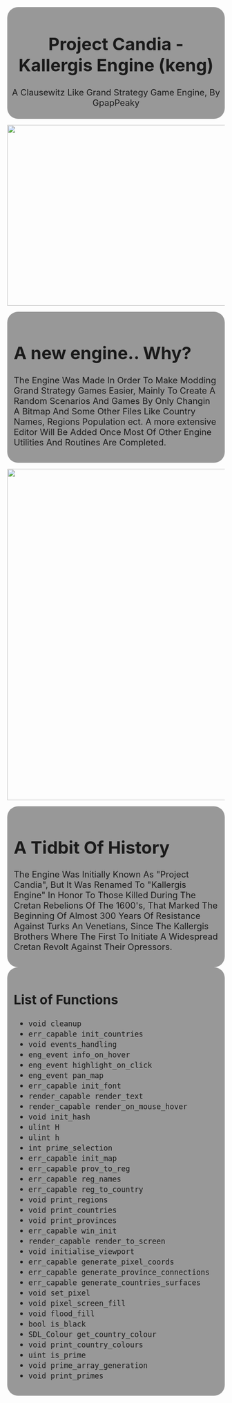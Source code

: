 <div style="background-color: rgba(0, 0, 0, 0.4);
            padding: 5px; border-radius: 25px; 
            text-align: center;
            font-size: 20px">
    <h1>Project Candia - Kallergis Engine (keng)</h1>
    <p align="center">A Clausewitz Like Grand Strategy Game Engine, By GpapPeaky</p>
</div>

<img src = "https://i.pinimg.com/564x/d8/fc/c0/d8fcc08bf770ccec00d9918e9a9bba9c.jpg"
alt = ""
style = "width: 563px;
         height: 419px; 
         display: flex;;
         margin: 0 auto;">

  
<div style="background-color: rgba(0, 0, 0, 0.4);
            padding: 15px;
            border-radius: 25px;
            text-align: left;
            font-size: 20px;">
    <h1>A new engine.. Why?</h1>
    <p align="left">  The Engine Was Made In Order To Make Modding Grand Strategy Games Easier, Mainly To Create A Random Scenarios And Games By Only Changin A Bitmap And Some Other Files Like Country Names, Regions Population ect. A more extensive Editor Will Be Added Once Most Of Other Engine Utilities And Routines Are Completed.  </p>
</div>

<img src='../history/map/test.bmp'
alt = ""
style = "width: 1024;
         height: 768; 
         display: block;
         margin: 0 auto;">

<div style = "background-color: rgba(0, 0, 0, 0.4);
            padding: 15px;
            border-radius: 25px;
            text-align: left;
            font-size: 20px;">
    <h1>A Tidbit Of History</h1>
    <p align="left">  The Engine Was Initially Known As "Project Candia", But It Was Renamed To "Kallergis Engine" In Honor To Those Killed During The Cretan Rebelions Of The 1600's, That Marked The Beginning Of Almost 300 Years Of Resistance Against Turks An Venetians, Since The Kallergis Brothers Where The First To Initiate A Widespread Cretan Revolt Against Their Opressors.  </p>
</div>

<div style="background-color: rgba(0, 0, 0, 0.4); padding: 15px; border-radius: 25px; text-align: left; font-size: 20px;">

## List of Functions

- `void cleanup`
- `err_capable init_countries`
- `void events_handling`
- `eng_event info_on_hover`
- `eng_event highlight_on_click`
- `eng_event pan_map`
- `err_capable init_font`
- `render_capable render_text`
- `render_capable render_on_mouse_hover`
- `void init_hash`
- `ulint H`
- `ulint h`
- `int prime_selection`
- `err_capable init_map`
- `err_capable prov_to_reg`
- `err_capable reg_names`
- `err_capable reg_to_country`
- `void print_regions`
- `void print_countries`
- `void print_provinces`
- `err_capable win_init`
- `render_capable render_to_screen`
- `void initialise_viewport`
- `err_capable generate_pixel_coords`
- `err_capable generate_province_connections`
- `err_capable generate_countries_surfaces`
- `void set_pixel`
- `void pixel_screen_fill`
- `void flood_fill`
- `bool is_black`
- `SDL_Colour get_country_colour`
- `void print_country_colours`
- `uint is_prime`
- `void prime_array_generation`
- `void print_primes`
